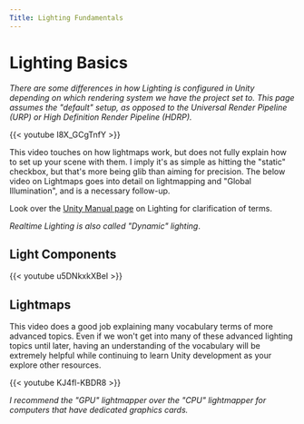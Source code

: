 ```yaml
---
Title: Lighting Fundamentals
---
```


# Lighting Basics

*There are some differences in how Lighting is configured in Unity depending on which rendering system we have the project set to. This page assumes the "default" setup, as opposed to the Universal Render Pipeline (URP) or High Definition Render Pipeline (HDRP).*

{{< youtube I8X_GCgTnfY >}}

This video touches on how lightmaps work, but does not fully explain how to set up your scene with them. I imply it's as simple as hitting the "static" checkbox, but that's more being glib than aiming for precision. The below video on Lightmaps goes into detail on lightmapping and "Global Illumination", and is a necessary follow-up.

Look over the [Unity Manual page](https://docs.unity3d.com/Manual/LightingOverview.html) on Lighting for clarification of terms.

*Realtime Lighting is also called "Dynamic" lighting*.

## Light Components
{{< youtube u5DNkxkXBeI >}}

## Lightmaps
This video does a good job explaining many vocabulary terms of more advanced topics. Even if we won't get into many of these advanced lighting topics until later, having an understanding of the vocabulary will be extremely helpful while continuing to learn Unity development as your explore other resources.

{{< youtube KJ4fl-KBDR8 >}}

*I recommend the "GPU" lightmapper over the "CPU" lightmapper for computers that have dedicated graphics cards.*
